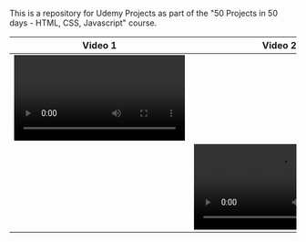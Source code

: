 This is a repository for Udemy Projects as part of the "50 Projects in 50 days - HTML, CSS, Javascript" course.

| Video 1        | Video 2 |
|----------------| ------------- |
| <video>
  <source src="----project-gifs----/blurry_load.mov" type="video/mov"></video> | <video src="https://user-images.githubusercontent.com/13440061/129455220-23fa27a2-c8f0-4953-b291-b4893959d5d9.mp4">|


